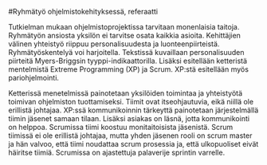 #Ryhmätyö ohjelmistokehityksessä, referaatti

Tutkielman mukaan ohjelmistoprojektissa tarvitaan monenlaisia taitoja. Ryhmätyön ansiosta yksilön ei tarvitse osata kaikkia asioita. Kehittäjien välinen yhteistyö riippuu personalisuudesta ja luonteenpiirteistä. Ryhmätyöskentelyä voi harjoitella. Tekstissä kuvaillaan personalisuuden piirteitä Myers-Briggsin tyyppi-indikaattorilla. Lisäksi esitellään ketteristä mentelmistä Extreme Programming (XP) ja Scrum. XP:stä esitellään myös pariohjelmointi.

Ketterissä menetelmissä painotetaan yksilöiden toimintaa ja yhteistyötä toimivan ohjelmiston tuottamiseksi. Tiimit ovat itseohjautuvia, eikä niillä ole erillistä johtajaa. XP:ssä kommunikoinnin tärkeyttä painotetaan järjestelmällä tiimin jäsenet samaan tilaan. Lisäksi asiakas on läsnä, jotta kommunikointi on helppoa. Scrumissa tiimi koostuu monitaitoisista jäsenistä. Scrum tiimissä ei ole erillistä johtajaa, mutta yhden jäsenen rooli on scrum master ja hän valvoo, että tiimi noudattaa scrum prosessia ja, että ulkopuoliset eivät häiritse tiimiä. Scrumissa on ajastettuja palaverije sprintin varrelle.